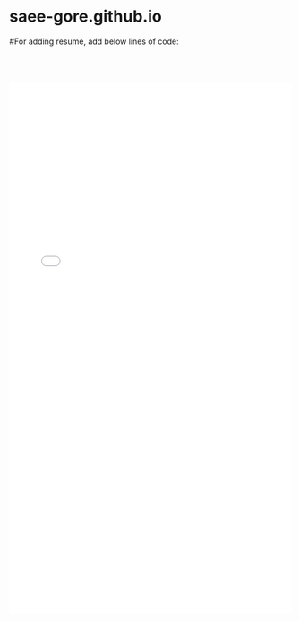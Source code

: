 # saee-gore.github.io

#For adding resume, add below lines of code:

 <section class="resume" id="resume" style = " padding-top: 10%;">
    <div class="jumbotron text-center" >     
       <embed>
          <iframe
             src="Saee_Gore_Resume.pdf"
              width="100%"
              height="950px"
              style="border: none;">
              <p>Your browser does not support PDFs.
              <a href="https://github.com/saee21/saee21.github.io/blob/main/Saee_Gore_Resume.pdf">Download the PDF</a>.</p>
           </iframe>
       </embed>
   </div>
</section>

